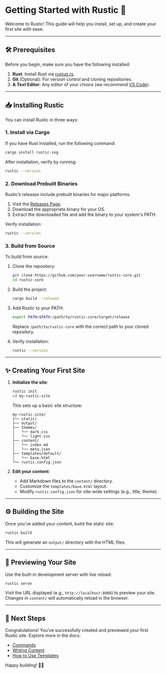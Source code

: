 
# Getting Started with Rustic 🌟

Welcome to Rustic! This guide will help you install, set up, and create your first site with ease.

---

## 🛠️ Prerequisites
Before you begin, make sure you have the following installed:

1. **Rust**: Install Rust via [rustup.rs](https://rustup.rs/).
2. **Git** (Optional): For version control and cloning repositories.
3. **A Text Editor**: Any editor of your choice (we recommend [VS Code](https://code.visualstudio.com/)).

---

## 📥 Installing Rustic

You can install Rustic in three ways:

### 1. Install via Cargo
If you have Rust installed, run the following command:
```bash
cargo install rustic-ssg
```
After installation, verify by running:
```bash
rustic --version
```

### 2. Download Prebuilt Binaries
Rustic’s releases include prebuilt binaries for major platforms.

1. Visit the [Releases Page](https://github.com/your-username/rustic-core/releases).
2. Download the appropriate binary for your OS.
3. Extract the downloaded file and add the binary to your system's PATH.

Verify installation:
```bash
rustic --version
```

### 3. Build from Source
To build from source:

1. Clone the repository:
   ```bash
   git clone https://github.com/your-username/rustic-core.git
   cd rustic-core
   ```

2. Build the project:
   ```bash
   cargo build --release
   ```

3. Add Rustic to your PATH:
   ```bash
   export PATH=$PATH:/path/to/rustic-core/target/release
   ```
   Replace `/path/to/rustic-core` with the correct path to your cloned repository.

4. Verify installation:
   ```bash
   rustic --version
   ```

---

## ✨ Creating Your First Site

1. **Initialize the site**:
   ```bash
   rustic init
   cd my-rustic-site
   ```
   This sets up a basic site structure:
   ```
   my-rustic-site/
   ├── static/
   ├── output/
   ├── themes/
   │   └── dark.css
   │   └── light.css
   ├── content/
   │   └── index.md
   │   └── meta.json
   ├── templates/default/
   │   └── base.html
   └── rustic.config.json
   ```

2. **Edit your content**:
   - Add Markdown files to the `content/` directory.
   - Customize the `templates/base.html` layout.
   - Modify `rustic.config.json` for site-wide settings (e.g., title, theme).

---

## ⚙️ Building the Site

Once you’ve added your content, build the static site:
```bash
rustic build
```
This will generate an `output/` directory with the HTML files.

---

## 👀 Previewing Your Site

Use the built-in development server with live reload:
```bash
rustic serve
```
Visit the URL displayed (e.g., `http://localhost:8080`) to preview your site. Changes in `content/` will automatically reload in the browser.

---

## 🎉 Next Steps

Congratulations! You’ve successfully created and previewed your first Rustic site. Explore more in the docs:

- [Commands](commands.md)
- [Writing Content](writing.md)
- [How to Use Templates](templating.md)

Happy building! 🚀✨

